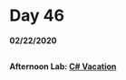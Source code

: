 # Day 46
__02/22/2020__

## 

### 

### 

### 

#### Afternoon Lab: [C# Vacation](https://github.com/trevor-r-allen/csharp-vacation)
